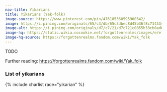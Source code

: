 ```yaml
---
nav-title: Yikarians
title: Yikarians (Yak-folk)
image-source: https://www.pinterest.com/pin/476185360595900342/
image: https://i.pinimg.com/originals/65/c3/db/65c3dbec8d45b36f8c714334df55ff26.jpg
image-alt: https://i.pinimg.com/originals/d7/c7/21/d7c721c0855b33cb0ad6c2586b011d09.png
image-hq: https://static.wikia.nocookie.net/forgottenrealms/images/e/ef/Yikaria.jpg
image-hq-source: https://forgottenrealms.fandom.com/wiki/Yak_folk
---
```


TODO

Further reading: https://forgottenrealms.fandom.com/wiki/Yak_folk

### List of yikarians

{% include charlist race="yikarian" %}
